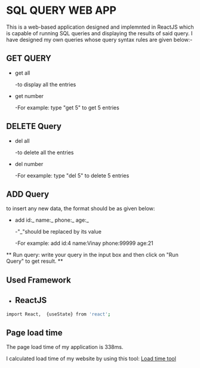 
# SQL QUERY WEB APP

This is a web-based application designed and implemnted in ReactJS which is capable of running SQL queries and displaying the results of said query.
I have designed my own queries whose query syntax rules are given below:-

## GET QUERY

* get all

    -to display all the entries

* get number
  
    -For example: type "get 5" to get 5 entries

## DELETE Query
* del all

    -to delete all the entries

* del number

    -For eexample: type "del 5" to delete 5 entries

## ADD Query
to insert any new data, the format should be as given below:

* add id:_ name:_ phone:_ age:_

    -"_"should be replaced by its value

    -For example: add id:4 name:Vinay phone:99999 age:21

** Run query: write your query in the input box and then click on "Run Query" to get result. **


## Used Framework

- ReactJS
   -
```bash
import React,  {useState} from 'react';
```



## Page load time
  The page load time of my application is 338ms.

  I calculated load time of my website by using this tool:
  [Load time tool](https://tool.pingdom.com/#60407b8021400000)

  